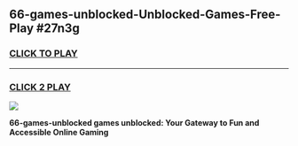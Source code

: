 
## 66-games-unblocked-Unblocked-Games-Free-Play #27n3g
<h3>
<a href="https://us.freeplayer.one?title=66-games-unblocked&ref=9M">CLICK TO PLAY</a></h3>
<hr>

<h3>
<a href="https://us.freeplayer.one?title=66-games-unblocked&ref=9M">CLICK 2 PLAY</a>
  
</h3>

<a href="https://us.freeplayer.one?title=66-games-unblocked&ref=9M"><img src="https://clearcache.store/games.png"></a>


**66-games-unblocked games unblocked: Your Gateway to Fun and Accessible Online Gaming**
